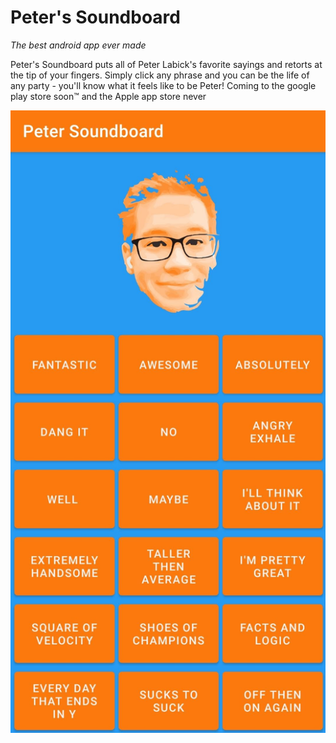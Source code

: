 # Peter's Soundboard
*The best android app ever made*

Peter's Soundboard puts all of Peter Labick's favorite sayings and retorts at the tip of your fingers. Simply click any phrase and you can be the life of any party - you'll know what it feels like to be Peter! Coming to the google play store soon™ and the Apple app store never

![A Screenshot](/screenshot.jpg)

